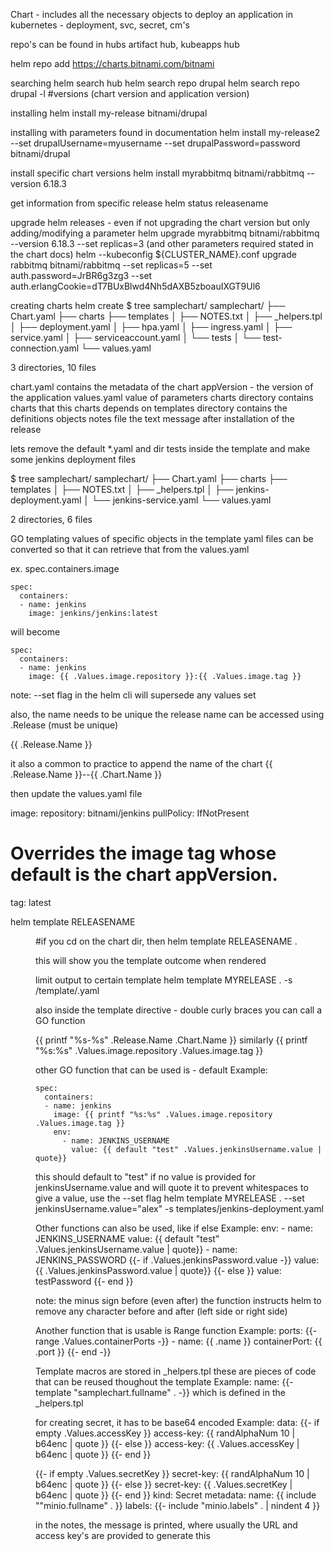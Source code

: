 Chart - includes all the necessary objects to deploy an application in kubernetes - deployment, svc, secret, cm's

repo's can be found in hubs
artifact hub, kubeapps hub

helm repo add https://charts.bitnami.com/bitnami

searching
helm search hub
helm search repo drupal
helm search repo drupal -l #versions (chart version and application version)

installing
helm install my-release bitnami/drupal

installing with parameters found in documentation
helm install my-release2 --set drupalUsername=myusername --set drupalPassword=password bitnami/drupal

install specific chart versions
helm install myrabbitmq bitnami/rabbitmq --version 6.18.3

get information from specific release
helm status releasename

upgrade helm releases - even if not upgrading the chart version but only adding/modifying a parameter
helm upgrade myrabbitmq bitnami/rabbitmq --version 6.18.3 --set replicas=3 (and other parameters required stated in the chart docs)
helm --kubeconfig ${CLUSTER_NAME}.conf upgrade rabbitmq bitnami/rabbitmq --set replicas=5 --set auth.password=JrBR6g3zg3 --set auth.erlangCookie=dT7BUxBlwd4Nh5dAXB5zboauIXGT9Ul6



creating charts
helm create <chartname>
$ tree samplechart/
samplechart/
├── Chart.yaml
├── charts
├── templates
│   ├── NOTES.txt
│   ├── _helpers.tpl
│   ├── deployment.yaml
│   ├── hpa.yaml
│   ├── ingress.yaml
│   ├── service.yaml
│   ├── serviceaccount.yaml
│   └── tests
│       └── test-connection.yaml
└── values.yaml

3 directories, 10 files

chart.yaml contains the metadata of the chart
    appVersion - the version of the application
values.yaml
    value of parameters
charts directory
    contains charts that this charts depends on
templates directory
    contains the definitions objects
notes file
    the text message after installation of the release


lets remove the default *.yaml and dir tests inside the template
and make some jenkins deployment files

$ tree samplechart/
samplechart/
├── Chart.yaml
├── charts
├── templates
│   ├── NOTES.txt
│   ├── _helpers.tpl
│   ├── jenkins-deployment.yaml
│   └── jenkins-service.yaml
└── values.yaml

2 directories, 6 files


GO templating
values of specific objects in the template yaml files can be converted so that it can retrieve that from the values.yaml

ex. spec.containers.image

    spec:
      containers:
      - name: jenkins
        image: jenkins/jenkins:latest

will become

    spec:
      containers:
      - name: jenkins
        image: {{ .Values.image.repository }}:{{ .Values.image.tag }}

note: --set flag in the helm cli will supersede any values set

also, the name needs to be unique
the release name can be accessed using .Release (must be unique)

{{ .Release.Name }}

it also a common to practice to append the name of the chart
{{ .Release.Name }}--{{ .Chart.Name }}


then update the values.yaml file

image:
  repository: bitnami/jenkins
  pullPolicy: IfNotPresent
  # Overrides the image tag whose default is the chart appVersion.
  tag: latest


helm template RELEASENAME <dir of chart>
#if you cd on the chart dir, then 
helm template RELEASENAME .

this will show you the template outcome when rendered

limit output to certain template
helm template MYRELEASE . -s /template/<name of template>.yaml

also inside the template directive - double curly braces
you can call a GO function

{{ printf "%s-%s" .Release.Name .Chart.Name }}
similarly
{{ printf "%s:%s" .Values.image.repository .Values.image.tag }}


other GO function that can be used is - default
Example:

    spec:
      containers:
      - name: jenkins
        image: {{ printf "%s:%s" .Values.image.repository .Values.image.tag }}
        env: 
          - name: JENKINS_USERNAME
            value: {{ default "test" .Values.jenkinsUsername.value | quote}}

this should default to "test" if no value is provided for jenkinsUsername.value and will quote it to prevent whitespaces
to give a value, use the --set flag
helm template MYRELEASE . --set jenkinsUsername.value="alex" -s templates/jenkins-deployment.yaml

Other functions can also be used, like if else
Example:
       env: 
          - name: JENKINS_USERNAME
            value: {{ default "test" .Values.jenkinsUsername.value | quote}}
          - name: JENKINS_PASSWORD
            {{- if .Values.jenkinsPassword.value -}}
            value: {{ .Values.jenkinsPassword.value | quote}}
            {{- else }}
            value: testPassword
            {{- end }}


note: the minus sign before (even after) the function instructs helm to remove any character before and after (left side or right side)

Another function that is usable is Range function
Example:
        ports:
        {{- range .Values.containerPorts -}}
        - name: {{ .name }}
          containerPort: {{ .port }}
        {{- end -}}


Template macros are stored in _helpers.tpl
these are pieces of code that can be reused thoughout the template
Example:
name: {{- template "samplechart.fullname" . -}}
which is defined in the _helpers.tpl


for creating secret, it has to be base64 encoded
Example:
data:
  {{- if empty .Values.accessKey }}
  access-key: {{ randAlphaNum 10 | b64enc | quote }}
  {{- else }}
  access-key: {{ .Values.accessKey | b64enc | quote }}
  {{- end }}

  {{- if empty .Values.secretKey }}
  secret-key: {{ randAlphaNum 10 | b64enc | quote }}
  {{- else }}
  secret-key: {{ .Values.secretKey | b64enc | quote }}
  {{- end }}
kind: Secret
metadata:
  name: {{ include ""minio.fullname" . }}
  labels:
    {{- include "minio.labels" . | nindent 4 }}


in the notes, the message is printed, where usually the URL and access key's are provided
to generate this




